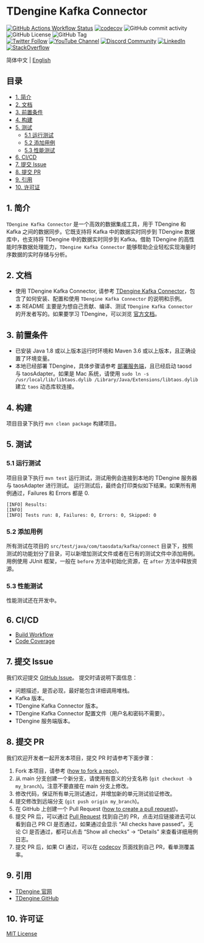 <!-- omit in toc -->
# TDengine Kafka Connector

[![GitHub Actions Workflow Status](https://img.shields.io/github/actions/workflow/status/taosdata/kafka-connect-tdengine/build.yml)](https://github.com/taosdata/kafka-connect-tdengine/actions/workflows/build.yml)
[![codecov](https://codecov.io/gh/taosdata/kafka-connect-tdengine/graph/badge.svg?token=GQRD9WCQ64)](https://codecov.io/gh/taosdata/kafka-connect-tdengine)
![GitHub commit activity](https://img.shields.io/github/commit-activity/m/taosdata/kafka-connect-tdengine)
![GitHub License](https://img.shields.io/github/license/taosdata/kafka-connect-tdengine)
![GitHub Tag](https://img.shields.io/github/v/tag/taosdata/kafka-connect-tdengine?label=latest)
<br />
[![Twitter Follow](https://img.shields.io/twitter/follow/tdenginedb?label=TDengine&style=social)](https://twitter.com/tdenginedb)
[![YouTube Channel](https://img.shields.io/badge/Subscribe_@tdengine--white?logo=youtube&style=social)](https://www.youtube.com/@tdengine)
[![Discord Community](https://img.shields.io/badge/Join_Discord--white?logo=discord&style=social)](https://discord.com/invite/VZdSuUg4pS)
[![LinkedIn](https://img.shields.io/badge/Follow_LinkedIn--white?logo=linkedin&style=social)](https://www.linkedin.com/company/tdengine)
[![StackOverflow](https://img.shields.io/badge/Ask_StackOverflow--white?logo=stackoverflow&style=social&logoColor=orange)](https://stackoverflow.com/questions/tagged/tdengine)

简体中文 | [English](./README.md)

<!-- omit in toc -->
## 目录

- [1. 简介](#1-简介)
- [2. 文档](#2-文档)
- [3. 前置条件](#3-前置条件)
- [4. 构建](#4-构建)
- [5. 测试](#5-测试)
  - [5.1 运行测试](#51-运行测试)
  - [5.2 添加用例](#52-添加用例)
  - [5.3 性能测试](#53-性能测试)
- [6. CI/CD](#6-cicd)
- [7. 提交 Issue](#7-提交-issue)
- [8. 提交 PR](#8-提交-pr)
- [9. 引用](#9-引用)
- [10. 许可证](#10-许可证)


## 1. 简介

`TDengine Kafka Connector` 是一个高效的数据集成工具，用于 TDengine 和 Kafka 之间的数据同步。它既支持将 Kafka 中的数据实时同步到 TDengine 数据库中，也支持将 TDengine 中的数据实时同步到 Kafka。借助 TDengine 的高性能时序数据处理能力，`TDengine Kafka Connector` 能够帮助企业轻松实现海量时序数据的实时存储与分析。

## 2. 文档
- 使用 TDengine Kafka Connector, 请参考 [TDengine Kafka Connector](https://docs.taosdata.com/third-party/collection/kafka/)，包含了如何安装、配置和使用 `TDengine Kafka Connector` 的说明和示例。
- 本 README 主要是为想自己贡献、编译、测试 `TDengine Kafka Connector` 的开发者写的。如果要学习 TDengine，可以浏览 [官方文档](https://docs.taosdata.com/)。

## 3. 前置条件

- 已安装 Java 1.8 或以上版本运行时环境和 Maven 3.6 或以上版本，且正确设置了环境变量。
- 本地已经部署 TDengine，具体步骤请参考 [部署服务端](https://docs.taosdata.com/get-started/package/)，且已经启动 taosd 与 taosAdapter。如果是 Mac 系统，请使用 `sudo ln -s /usr/local/lib/libtaos.dylib /Library/Java/Extensions/libtaos.dylib` 建立 `taos` 动态库软连接。

## 4. 构建

项目目录下执行 `mvn clean package` 构建项目。

## 5. 测试
### 5.1 运行测试
项目目录下执行 `mvn test` 运行测试，测试用例会连接到本地的 TDengine 服务器与 taosAdapter 进行测试。
运行测试后，最终会打印类似如下结果。如果所有用例通过，Failures 和 Errors 都是 0.
```
[INFO] Results:
[INFO] 
[INFO] Tests run: 8, Failures: 0, Errors: 0, Skipped: 0
```

### 5.2 添加用例
所有测试在项目的 `src/test/java/com/taosdata/kafka/connect` 目录下，按照测试的功能划分了目录，可以新增加测试文件或者在已有的测试文件中添加用例。
用例使用 JUnit 框架，一般在 `before` 方法中初始化资源，在 `after` 方法中释放资源。

### 5.3 性能测试
性能测试还在开发中。

## 6. CI/CD
- [Build Workflow](https://github.com/taosdata/kafka-connect-tdengine/actions/workflows/build.yml)
- [Code Coverage](https://app.codecov.io/gh/taosdata/kafka-connect-tdengine)

## 7. 提交 Issue
我们欢迎提交 [GitHub Issue](https://github.com/taosdata/kafka-connect-tdengine/issues/new?template=Blank+issue)。 提交时请说明下面信息：
- 问题描述，是否必现，最好能包含详细调用堆栈。
- Kafka 版本。
- TDengine Kafka Connector 版本。
- TDengine Kafka Connector 配置文件（用户名和密码不需要）。
- TDengine 服务端版本。

## 8. 提交 PR
我们欢迎开发者一起开发本项目，提交 PR 时请参考下面步骤：
1. Fork 本项目，请参考 ([how to fork a repo](https://docs.github.com/en/get-started/quickstart/fork-a-repo))。
1. 从 main 分支创建一个新分支，请使用有意义的分支名称 (`git checkout -b my_branch`)。注意不要直接在 main 分支上修改。
1. 修改代码，保证所有单元测试通过，并增加新的单元测试验证修改。
1. 提交修改到远端分支 (`git push origin my_branch`)。
1. 在 GitHub 上创建一个 Pull Request ([how to create a pull request](https://docs.github.com/en/pull-requests/collaborating-with-pull-requests/proposing-changes-to-your-work-with-pull-requests/creating-a-pull-request))。
1. 提交 PR 后，可以通过 [Pull Request](https://github.com/taosdata/kafka-connect-tdengine/pulls) 找到自己的 PR，点击对应链接进去可以看到自己 PR CI 是否通过，如果通过会显示 “All checks have passed”。无论 CI 是否通过，都可以点击 “Show all checks” -> “Details” 来查看详细用例日志。
1. 提交 PR 后，如果 CI 通过，可以在 [codecov](https://app.codecov.io/gh/taosdata/kafka-connect-tdengine/pulls) 页面找到自己 PR，看单测覆盖率。

## 9. 引用

- [TDengine 官网](https://www.taosdata.com/)
- [TDengine GitHub](https://github.com/taosdata/TDengine)

## 10. 许可证

[MIT License](./LICENSE)
